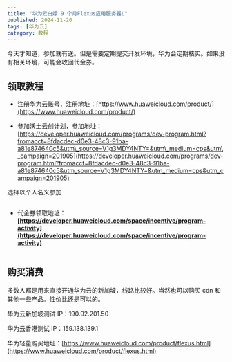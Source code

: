 ```yaml
---
title: "华为云白嫖 9 个月Flexus应用服务器L"
published: 2024-11-20
tags: [华为云]
category: 教程
---
```


今天才知道，参加就有送。但是需要定期提交开发环境，华为会定期核实。如果没有相关环境，可能会收回代金券。

## 领取教程

- 注册华为云账号，注册地址：[https://www.huaweicloud.com/product/](https://www.huaweicloud.com/product/)

- 参加沃土云创计划，参加地址：[https://developer.huaweicloud.com/programs/dev-program.html?fromacct=8fdacdec-d0e3-48c3-91ba-a81e874640c5&utm\_source=V1g3MDY4NTY=&utm\_medium=cps&utm\_campaign=201905](https://developer.huaweicloud.com/programs/dev-program.html?fromacct=8fdacdec-d0e3-48c3-91ba-a81e874640c5&utm_source=V1g3MDY4NTY=&utm_medium=cps&utm_campaign=201905)

选择以个人名义参加

<picture>
    <source srcset="https://s3.catcat.blog/images/2024/11/QQ_1732067133296.avif" type="image/avif">
    <source srcset="https://s3.catcat.blog/images/2024/11/QQ_1732067133296.webp" type="image/webp">
    <img src="https://s3.catcat.blog/images/2024/11/QQ_1732067133296.jpg" alt="" loading="lazy">
</picture>

- 代金券领取地址：**[https://developer.huaweicloud.com/space/incentive/program-activity](https://developer.huaweicloud.com/space/incentive/program-activity)**

<picture>
    <source srcset="https://s3.catcat.blog/images/2024/11/QQ_1732067563957.avif" type="image/avif">
    <source srcset="https://s3.catcat.blog/images/2024/11/QQ_1732067563957.webp" type="image/webp">
    <img src="https://s3.catcat.blog/images/2024/11/QQ_1732067563957.jpg" alt="" loading="lazy">
</picture>

## 购买消费

多数人都是用来直接开通华为云的新加坡，线路比较好。当然也可以购买 cdn 和其他一些产品。性价比还是可以的。

华为云新加坡测试 IP：190.92.201.50

华为云香港测试 IP：159.138.139.1

华为轻量购买地址：[https://www.huaweicloud.com/product/flexus.html](https://www.huaweicloud.com/product/flexus.html)

<picture>
    <source srcset="https://s3.catcat.blog/images/2024/11/QQ_1732068402636.avif" type="image/avif">
    <source srcset="https://s3.catcat.blog/images/2024/11/QQ_1732068402636.webp" type="image/webp">
    <img src="https://s3.catcat.blog/images/2024/11/QQ_1732068402636.jpg" alt="" loading="lazy">
</picture>
